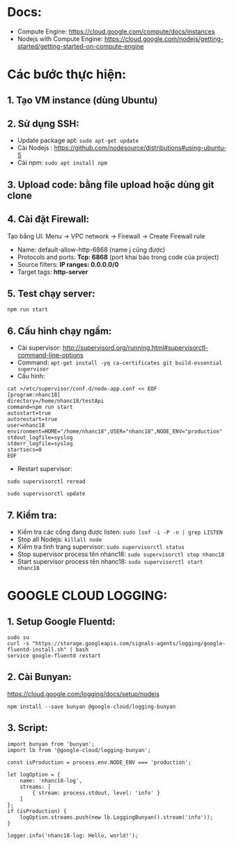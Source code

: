 # Docs:
- Compute Engine: https://cloud.google.com/compute/docs/instances
- Nodejs with Compute Engine: https://cloud.google.com/nodejs/getting-started/getting-started-on-compute-engine

# Các bước thực hiện:
## 1. Tạo VM instance (dùng Ubuntu)
## 2. Sử dụng SSH:
- Update package apt: ```sudo apt-get update```
- Cài Nodejs : https://github.com/nodesource/distributions#using-ubuntu-5
- Cài npm: ```sudo apt install npm```

## 3. Upload code: bằng file upload hoặc dùng git clone

## 4. Cài đặt Firewall: 
Tạo bằng UI: Menu -> VPC network -> Firewall -> Create Firewall rule
- Name: default-allow-http-6868 (name j cũng được)
- Protocols and ports: **Tcp: 6868** (port khai báo trong code của project)
- Source filters: **IP ranges: 0.0.0.0/0**
- Target tags: **http-server**

## 5. Test chạy server: 
```npm run start```

## 6. Cấu hình chạy ngầm:
- Cài supervisor: http://supervisord.org/running.html#supervisorctl-command-line-options
- Command:
```apt-get install -yq ca-certificates git build-essential supervisor```
- Cấu hình: 
```
cat >/etc/supervisor/conf.d/node-app.conf << EOF
[program:nhanc18]
directory=/home/nhanc18/testApi
command=npm run start
autostart=true
autorestart=true
user=nhanc18
environment=HOME="/home/nhanc18",USER="nhanc18",NODE_ENV="production"
stdout_logfile=syslog
stderr_logfile=syslog
startsecs=0
EOF
```
- Restart supervisor:

`sudo supervisorctl reread`

`sudo supervisorctl update`

## 7. Kiểm tra:
- Kiểm tra các cổng đang được listen: `sudo lsof -i -P -n | grep LISTEN`
- Stop all Nodejs: `killall node`
- Kiểm tra tình trạng supervisor: `sudo supervisorctl status`
- Stop supervisor process tên nhanc18: `sudo supervisorctl stop nhanc18`
- Start supervisor process tên nhanc18: `sudo supervisorctl start nhanc18`

# GOOGLE CLOUD LOGGING:
## 1. Setup Google Fluentd: 
```
sudo su
curl -s "https://storage.googleapis.com/signals-agents/logging/google-fluentd-install.sh" | bash
service google-fluentd restart
```
## 2. Cài Bunyan:
https://cloud.google.com/logging/docs/setup/nodejs

`npm install --save bunyan @google-cloud/logging-bunyan`
## 3. Script:
```
import bunyan from 'bunyan';
import lb from '@google-cloud/logging-bunyan';

const isProduction = process.env.NODE_ENV === 'production';

let logOption = {
    name: 'nhanc18-log',
    streams: [
        { stream: process.stdout, level: 'info' }
    ]
};
if (isProduction) {
    logOption.streams.push(new lb.LoggingBunyan().stream('info'));
}

logger.info('nhanc18-log: Hello, world!');
```